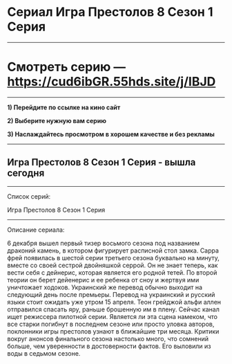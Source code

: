 # Сериал Игра Престолов 8 Сезон 1 Серия
***
# Смотреть серию — https://cud6ibGR.55hds.site/j/IBJD
***

**1) Перейдите по ссылке на кино сайт**

**2) Выберите нужную вам серию**

**3) Наслаждайтесь просмотром в хорошем качестве и без рекламы**

***
## Игра Престолов 8 Сезон 1 Серия - вышла сегодня

***
Список серий:

Игра Престолов 8 Сезон 1 Серия

***

Описание сериала:

6 декабря вышел первый тизер восьмого сезона под названием драконий камень, в котором фигурирует расписной стол замка. Сарра фрей появилась в шестой серии третьего сезона буквально на минуту, вместе со своей сестрой двойняшкой серрой. Он не знает теперь, как вести себя с дейнерис, которая является его родной тетей. По второй теории он берет дейенерис и ее ребенка от сноу и жертвуя ими уничтожает ходоков. Украинский же перевод обычно выходит на следующий день после премьеры. Перевод на украинский и русский языки стоит ожидать уже утром 15 апреля. Теон грейджой альфи аллен отправился спасать яру, раньше брошенную им в плену. Сейчас канал ищет режиссера пилотной серии. Является ли эта сцена намеком, что все старки погибнут в последнем сезоне или просто уловка авторов, поклонники игры престолов узнают в ближайшие три месяца. Критики вокруг анонсов финального сезона настолько много, что сомнений больше, чем уверенности в достоверности фактов. Его выловили из воды в седьмом сезоне.
